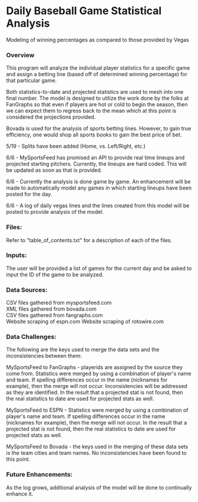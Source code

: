 # Daily Baseball Game Statistical Analysis
Modeling of winning percentages as compared to those provided by Vegas

### Overview
This program will analyze the individual player statistics for a specific game and assign a betting line (based off of determined winning percentage) for that particular game.  

Both statistics-to-date and projected statistics are used to mesh into one final number.  The model is designed to utilize the work done by the folks at FanGraphs so that even if players are hot or cold to begin the season, then we can expect them to regress back to the mean which at this point is considered the projections provided.

Bovada is used for the analysis of sports betting lines.  However, to gain true efficiency, one would shop all sports books to gain the best price of bet.

5/19 - Splits have been added (Home, vs. Left/Right, etc.)

6/6 - MySportsFeed has promised an API to provide real time lineups and projected starting pitchers.  Currently, the lineups are hard coded.  This will be updated as soon as that is provided.

6/6 - Currently the analysis is done game by game.  An enhancement will be made to automatically model any games in which starting lineups have been posted for the day.

6/6 - A log of daily vegas lines and the lines created from this model will be posted to provide analysis of the model.

### Files:
Refer to "table_of_contents.txt" for a description of each of the files.

### Inputs:
The user will be provided a list of games for the current day and be asked to input the ID of the game to be analyzed.

### Data Sources:
CSV files gathered from mysportsfeed.com  
XML files gathered from bovada.com  
CSV files gathered from fangraphs.com  
Website scraping of espn.com
Website scraping of rotowire.com

### Data Challenges:
The following are the keys used to merge the data sets and the inconsistencies between them:

MySportsFeed to FanGraphs - playerids are assigned by the source they come from.  Statistics were merged by using a combination of player's name and team.  If spelling differences occur in the name (nicknames for example), then the merge will not occur.  Inconsistencies will be addressed as they are identified.  In the result that a projected stat is not found, then the real statistics to date are used for projected stats as well.

MySportsFeed to ESPN - Statistics were merged by using a combination of player's name and team.  If spelling differences occur in the name (nicknames for example), then the merge will not occur.  In the result that a projected stat is not found, then the real statistics to date are used for projected stats as well.

MySportsFeed to Bovada - the keys used in the merging of these data sets is the team cities and team names.  No inconsistencies have been found to this point.

### Future Enhancements:


As the log grows, additional analysis of the model will be done to continually enhance it.
